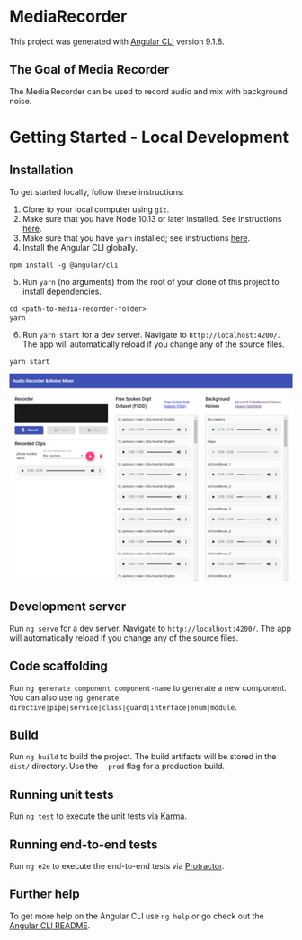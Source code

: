 # MediaRecorder

This project was generated with [Angular CLI](https://github.com/angular/angular-cli) version 9.1.8.

## The Goal of Media Recorder

The Media Recorder can be used to record audio and mix with background noise.

# Getting Started - Local Development

## Installation

To get started locally, follow these instructions:

1. Clone to your local computer using `git`.
2. Make sure that you have Node 10.13 or later installed. See instructions [here](https://nodejs.org/en/download/).
3. Make sure that you have `yarn` installed; see instructions [here](https://yarnpkg.com/lang/en/docs/install/).
4. Install the Angular CLI globally.
```shell
npm install -g @angular/cli
```
5. Run `yarn` (no arguments) from the root of your clone of this project to install dependencies.
```shell
cd <path-to-media-recorder-folder>
yarn
```
6. Run `yarn start` for a dev server. Navigate to `http://localhost:4200/`. The app will automatically reload if you change any of the source files.
```shell
yarn start
```
![Demo App Screenshot](docs/images/demo-app.PNG)

## Development server

Run `ng serve` for a dev server. Navigate to `http://localhost:4200/`. The app will automatically reload if you change any of the source files.

## Code scaffolding

Run `ng generate component component-name` to generate a new component. You can also use `ng generate directive|pipe|service|class|guard|interface|enum|module`.

## Build

Run `ng build` to build the project. The build artifacts will be stored in the `dist/` directory. Use the `--prod` flag for a production build.

## Running unit tests

Run `ng test` to execute the unit tests via [Karma](https://karma-runner.github.io).

## Running end-to-end tests

Run `ng e2e` to execute the end-to-end tests via [Protractor](http://www.protractortest.org/).

## Further help

To get more help on the Angular CLI use `ng help` or go check out the [Angular CLI README](https://github.com/angular/angular-cli/blob/master/README.md).
